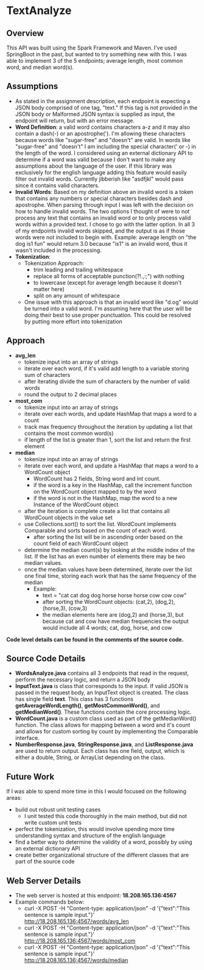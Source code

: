# TextAnalyze

## Overview
This API was built using the Spark Framework and Maven. I've used SpringBoot in the past, but wanted to try something new with this. I was able to implement 3 of the 5 endpoints; average length, most common word, and median word(s).

## Assumptions
 * As stated in the assignment description, each endpoint is expecting a JSON body comprised of one tag, "text." If this tag is not provided in the JSON body or Malformed JSON syntax is supplied as input, the endpoint will return, but with an error message.
 * **Word Definition**: a valid word contains characters a-z and it may also contain a dash(-) or an apostrophe('). I'm allowing these characters because words like "sugar-free" and "doesn't" are valid. In words like "sugar-free" and "doesn't" I am including the special character(' or -) in the length of the word. I considered using an external dictionary API to determine if a word was valid because I don't want to make any assumptions about the language of the user. If this library was exclusively for the english language adding this feature would easily filter out invalid words. Currently jibberish like "asdfjkl" would pass since it contains valid characters.
 * **Invalid Words**: Based on my definition above an invalid word is a token that contains any numbers or special characters besides dash and apostrophe. When parsing through input I was left with the decision on how to handle invalid words. The two options I thought of were to not process any text that contains an invalid word or to only process valid words within a provided text. I chose to go with the latter option. In all 3 of my endpoints invalid words skipped, and the output is as if those words were not included to begin with.
 Example: average length on "the dog is1 fun" would return 3.0 because "is1" is an invalid word, thus it wasn't included in the processing.
 * **Tokenization**: 
    * Tokenization Approach:
      * trim leading and trailing whitespace
      * replace all forms of acceptable punction(?!.,:;") with nothing
      * to lowercase (except for average length because it doesn't matter here)
      * split on any amount of whitespace
    * One issue with this approach is that an invalid word like "d.og" would be turned into a valid word. I'm assuming here that the user will be doing their best to use proper punctuation. This could be resolved by putting more effort into tokenization
    
## Approach
 * **avg_len**
    * tokenize input into an array of strings
    * iterate over each word, if it's valid add length to a variable storing sum of characters
    * after iterating divide the sum of characters by the number of valid words
    * round the output to 2 decimal places
 * **most_com**
    * tokenize input into an array of strings
    * iterate over each words, and update HashMap that maps a word to a count
    * track max frequency throughout the iteration by updating a list that contains the most common word(s)
    * if length of the list is greater than 1, sort the list and return the first element
 * **median**
    * tokenize input into an array of strings
    * iterate over each word, and update a HashMap that maps a word to a WordCount object
      * WordCount has 2 fields, String word and int count.
      * if the word is a key in the HashMap, call the increment function on the WordCount object mapped to by the word
      * if the word is not in the HashMap, map the word to a new Instance of the WordCount object
    * after the iteration is complete create a list that contains all WordCount objects in the value set
    * use Collections.sort() to sort the list. WordCount implements Comparable and sorts based on the count of each word.
      * after sorting the list will be in ascending order based on the count field of each WordCount object
    * determine the median count(s) by looking at the middle index of the list. If the list has an even number of elements there may be two median values. 
    * once the median values have been determined, iterate over the list one final time, storing each work that has the same frequency of the median
      * Example: 
        * text = "cat cat dog dog horse horse horse cow cow cow"
        * after sorting the WordCount objects: (cat,2), (dog,2), (horse,3), (cow,3)
        * the median elements here are (dog,2) and (horse,3), but because cat and cow have median frequencies the output would include all 4 words; cat, dog, horse, and cow
        
        
**Code level details can be found in the comments of the source code.**

## Source Code Details
 * **WordsAnalyze.java** contains all 3 endpoints that read in the request, perform the necessary logic, and return a JSON body
 * **InputText.java** is class that corresponds to the input. If valid JSON is passed in the request body, an InputText object is created. The class has single field **text**. This class has 3 functions **getAverageWordLength()**, **getMostCommonWord()**, and **getMedianWord()**. These functions contain the core processing logic.
 * **WordCount.java** is a custom class used as part of the getMedianWord() function. The class allows for mapping between a word and it's count and allows for custom sorting by count by implementing the Comparable interface.
 * **NumberResponse.java**, **StringResponse.java**, and **ListResponse.java** are used to return output. Each class has one field, output, which is either a double, String, or ArrayList depending on the class.
 
## Future Work
If I was able to spend more time in this I would focused on the following areas:
 * build out robust unit testing cases
     * I unit tested this code thoroughly in the main method, but did not write custom unit tests
 * perfect the tokenization, this would involve spending more time understanding syntax and structure of the english language
 * find a better way to determine the validity of a word, possibly by using an external dictionary API
 * create better organizational structure of the different classes that are part of the source code
## Web Server Details
 * The web server is hosted at this endpoint: **18.208.165.136:4567**
 * Example commands below:
    * curl -X POST -H "Content-type: application/json" -d '{"text":"This sentence is sample input."}' http://18.208.165.136:4567/words/avg_len
    * curl -X POST -H "Content-type: application/json" -d '{"text":"This sentence is sample input."}' http://18.208.165.136:4567/words/most_com
    * curl -X POST -H "Content-type: application/json" -d '{"text":"This sentence is sample input."}' http://18.208.165.136:4567/words/median
